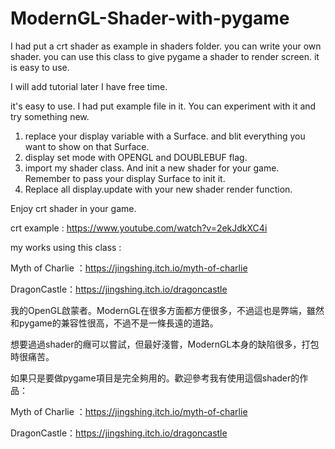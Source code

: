 # ModernGL-Shader-with-pygame
I had put a crt shader as example in shaders folder. you can write your own shader.
you can use this class to give pygame a shader to render screen. it is easy to use.

I will add tutorial later I have free time.

it's easy to use.
I had put example file in it. You can experiment with it and try something new.

1. replace your display variable with a Surface. and blit everything you want to show on that Surface.
2. display set mode with OPENGL and DOUBLEBUF flag. 
3. import my shader class. And init a new shader for your game. Remember to pass your display Surface to init it.
4. Replace all display.update with your new shader render function.

Enjoy crt shader in your game.

crt example : https://www.youtube.com/watch?v=2ekJdkXC4i

my works using this class :

Myth of Charlie ：https://jingshing.itch.io/myth-of-charlie

DragonCastle：https://jingshing.itch.io/dragoncastle

我的OpenGL啟蒙者。ModernGL在很多方面都方便很多，不過這也是弊端，雖然和pygame的兼容性很高，不過不是一條長遠的道路。

想要過過shader的癮可以嘗試，但最好淺嘗，ModernGL本身的缺陷很多，打包時很痛苦。

如果只是要做pygame項目是完全夠用的。歡迎參考我有使用這個shader的作品：

Myth of Charlie ：https://jingshing.itch.io/myth-of-charlie

DragonCastle：https://jingshing.itch.io/dragoncastle


